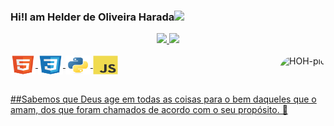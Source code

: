 ### Hi!I am Helder de Oliveira Harada<img src="https://user-images.githubusercontent.com/42378118/110234147-e3259600-7f4e-11eb-95be-0c4047144dea.gif" width="30">


<!--
**helderharada/helderharada** is a ✨ _special_ ✨ repository because its `README.md` (this file) appears on your GitHub profile.

Here are some ideas to get you started:

- 🔭 I’m currently working on ...
- 🌱 I’m currently learning ...
- 👯 I’m looking to collaborate on ...
- 🤔 I’m looking for help with ...
- 💬 Ask me about ...
- 📫 How to reach me: ...
- 😄 Pronouns: ...
- ⚡ Fun fact: ...
-->
<div align="center">
  <a href="https://github.com/helderharada">
  <img height="180em" src="https://github-readme-stats.vercel.app/api?username=helderharada&show_icons=true&theme=dracula&include_all_commits=true&count_private=true"/>
  <img height="180em" src="https://github-readme-stats.vercel.app/api/top-langs/?username=helderharada&layout=compact&langs_count=7&theme=dracula"/>
</div>
<div style="display: inline_block"><br>
  <img align="center" alt="HOH-HTML" height="30" width="40" src="https://raw.githubusercontent.com/devicons/devicon/master/icons/html5/html5-original.svg">
  <img align="center" alt="HOH-CSS" height="30" width="40" src="https://raw.githubusercontent.com/devicons/devicon/master/icons/css3/css3-original.svg">
  <img align="center" alt="HOH-Python" height="30" width="40" src="https://raw.githubusercontent.com/devicons/devicon/master/icons/python/python-original.svg">
  <img align="center" alt="HOH-JavaScipt" height="30" width="40" src="https://raw.githubusercontent.com/devicons/devicon/master/icons/javascript/javascript-original.svg">
  <img align="right" alt="HOH-pic" height="50" style="border-radius:50px;"
  src="https://cdn-icons-png.flaticon.com/128/206/206597.png">
</div><br/>
  
  ##Sabemos que Deus age em todas as coisas para o bem daqueles que o amam, dos que foram chamados de acordo com o seu propósito. 🙏
 

 
